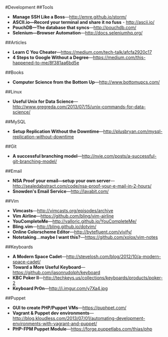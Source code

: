 #Development
##Tools
* **Manage SSH Like a Boss**—http://emre.github.io/storm/
* **ASCII.io—Record your terminal and share it no fuss** - http://ascii.io/
* **PouchDB—The database that syncs**—http://pouchdb.com/
* **Selenium—Browser Automation**—http://docs.seleniumhq.org/

##Articles
* **Learn C You Cheater**—https://medium.com/tech-talk/afcfa2920c17
* **4 Steps to Google Without a Degree**—https://medium.com/this-happened-to-me/8f381aa6bd5e

##Books
* **Computer Science from the Bottom Up**—http://www.bottomupcs.com/

##Linux
* **Useful Unix for Data Science**—http://www.gregreda.com/2013/07/15/unix-commands-for-data-science/

##MySQL
* **Setup Replication Without the Downtime**—http://plusbryan.com/mysql-replication-without-downtime

##Git
* **A successful branching model**—http://nvie.com/posts/a-successful-git-branching-model/

##Email
* **NSA Proof your email—setup your own server**—http://sealedabstract.com/code/nsa-proof-your-e-mail-in-2-hours/
* **Snowden's Email Service**—http://lavabit.com/

##Vim
* **Vimcasts**—http://vimcasts.org/episodes/archive
* **Vim Airline**—https://github.com/bling/vim-airline
* **YouCompleteMe**—http://valloric.github.io/YouCompleteMe/
* **Bling.vim**—http://bling.github.io/dotvim/
* **Online Colorscheme Editor**—http://bytefluent.com/vivify/
* **Notetaking…maybe I want this?**—https://github.com/xolox/vim-notes

##Keyboards
* **A Modern Space Cadet**—http://stevelosh.com/blog/2012/10/a-modern-space-cadet/
* **Toward a More Useful Keyboard**—https://github.com/jasonrudolph/keyboard
* **KBC Poker II**—http://techkeys.us/collections/keyboards/products/poker-2
* **Keyboard Pr0n**—http://i.imgur.com/y7Xa4.jpg

##Puppet
* **GUI to create PHP/Puppet VMs**—https://puphpet.com/
* **Vagrant &amp; Puppet dev environments**—http://blog.kloudless.com/2013/07/01/automating-development-environments-with-vagrant-and-puppet/
* **PHP-FPM Puppet Module**—https://forge.puppetlabs.com/thias/php